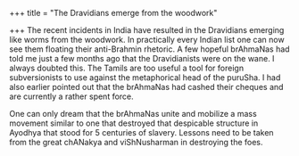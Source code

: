 +++
title = "The Dravidians emerge from the woodwork"

+++
The recent incidents in India have resulted in the Dravidians emerging
like worms from the woodwork. In practically every Indian list one can
now see them floating their anti-Brahmin rhetoric. A few hopeful
brAhmaNas had told me just a few months ago that the Dravidianists were
on the wane. I always doubted this. The Tamils are too useful a tool for
foreign subversionists to use against the metaphorical head of the
puruSha. I had also earlier pointed out that the brAhmaNas had cashed
their cheques and are currently a rather spent force.

One can only dream that the brAhmaNas unite and mobilize a mass movement
similar to one that destroyed that despicable structure in Ayodhya that
stood for 5 centuries of slavery. Lessons need to be taken from the
great chANakya and viShNusharman in destroying the foes.
